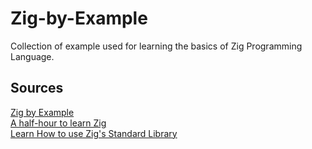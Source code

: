 # Zig-by-Example
Collection of example used for learning the basics of Zig Programming Language.

## Sources
[Zig by Example](https://zigbyexample.github.io)  
[A half-hour to learn Zig](https://gist.github.com/ityonemo/769532c2017ed9143f3571e5ac104e50)  
[Learn How to use Zig's Standard Library](https://zigbyexample.github.io)  
